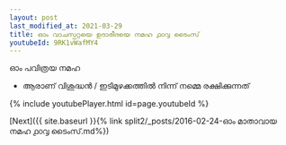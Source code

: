 ```yaml
---
layout: post
last_modified_at: 2021-03-29
title: ഓം വാചസ്പറ്റയെ ഉദാരീദയെ നമഹ ൧൦൮ ടൈംസ്
youtubeId: 9RK1vWafMY4
---
```

 
 
 ഓം പവിത്രയ നമഹ 
 
 -  ആരാണ് വിശുദ്ധൻ / ഇടിമുഴക്കത്തിൽ നിന്ന് നമ്മെ രക്ഷിക്കുന്നത് 
 
  
 
  
 
 
 
 
 
 


{% include youtubePlayer.html id=page.youtubeId %}
 
[Next]({{ site.baseurl }}{% link  split2/_posts/2016-02-24-ഓം മാതാവായ നമഹ ൧൦൮ ടൈംസ്.md%})
 
